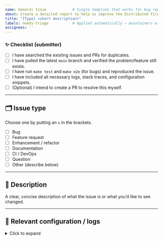 ```yaml
---
name: General Issue            # Single template that works for bug reports, feature requests, etc.
about: Create a detailed report to help us improve the Distributed File System project
title: "[Type] <short description>"
labels: needs-triage           # Applied automatically – maintainers will adjust after review
assignees: ''
---
```


<!--
Please fill out every section that is relevant; remove any that do not apply.
-->

### ✨ Checklist (submitter)

- [ ] I have searched the existing issues and PRs for duplicates.
- [ ] I have pulled the latest `main` branch and verified the problem/feature still exists.
- [ ] I have run `make test` and `make e2e` (for bugs) and reproduced the issue.
- [ ] I have included all necessary logs, stack traces, and configuration snippets.
- [ ] (Optional) I intend to create a PR to resolve this myself.

---

## 🗂️ Issue type
Choose one by putting an `x` in the brackets.

- [ ] Bug
- [ ] Feature request
- [ ] Enhancement / refactor
- [ ] Documentation
- [ ] CI / DevOps
- [ ] Question
- [ ] Other (describe below)

---

## 📝 Description

A clear, concise description of what the issue is or what you’d like to see changed.

---

## 📄 Relevant configuration / logs

<details>
<summary>Click to expand</summary>
